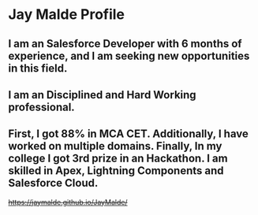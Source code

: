 # Jay Malde Profile
## I am an Salesforce Developer with 6 months of experience, and I am seeking new opportunities in this field.
## I am an Disciplined and Hard Working professional.
## First, I got 88% in MCA CET. Additionally, I have worked on multiple domains. Finally, In my college I got 3rd prize in an Hackathon. I am skilled in Apex, Lightning Components and Salesforce Cloud.
~~https://jaymalde.github.io/JayMalde/~~

